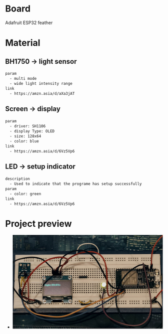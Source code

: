 # Board
  Adafruit ESP32 feather

# Material
  ## BH1750 -> light sensor
    param
      - multi mode
      - wide light intensity range
    link
      - https://amzn.asia/d/aXa3jAT
  ## Screen -> display
    param
      - driver: SH1106
      - display Type: OLED
      - size: 128x64
      - color: blue
    link
      - https://amzn.asia/d/6Vz5Vp6
  ## LED -> setup indicator
    description
      - Used to indicate that the programe has setup successfully
    param
      - color: green
    link
      - https://amzn.asia/d/6Vz5Vp6

# Project preview
  - ![plot](./screenshot.png)